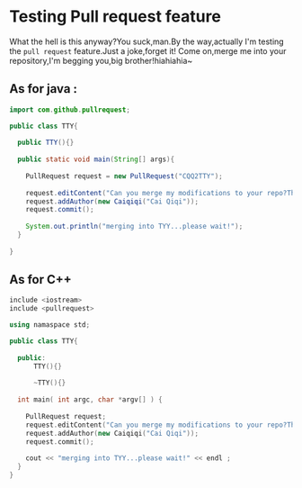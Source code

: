 # Testing Pull request feature

What the hell is this anyway?You suck,man.By the way,actually I'm testing the `pull request` feature.Just a joke,forget it! Come on,merge me into your repository,I'm begging you,big brother!hiahiahia~

## As for java :
```java
import com.github.pullrequest;

public class TTY{
  
  public TTY(){}
  
  public static void main(String[] args){
    
    PullRequest request = new PullRequest("CQQ2TTY");
  
    request.editContent("Can you merge my modifications to your repo?Thx");
    request.addAuthor(new Caiqiqi("Cai Qiqi"));
    request.commit();
  
    System.out.println("merging into TYY...please wait!");
  }
  
}
```

## As for C++

```C++
include <iostream>
include <pullrequest>

using namaspace std;

public class TTY{
  
  public:
      TTY(){}
      
      ~TTY(){}
  
  int main( int argc, char *argv[] ) {
  
    PullRequest request;
    request.editContent("Can you merge my modifications to your repo?Thx");
    request.addAuthor(new Caiqiqi("Cai Qiqi"));
    request.commit();
    
    cout << "merging into TYY...please wait!" << endl ;
  }
}
```
